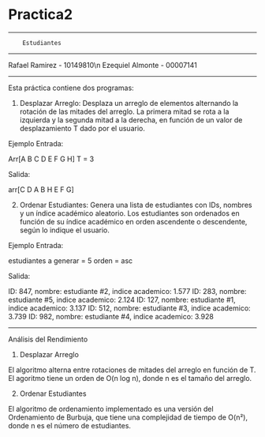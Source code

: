 # Practica2
***********************************************
		Estudiantes
***********************************************
Rafael Ramirez		-	10149810\n
Ezequiel Almonte	-	00007141

***********************************************


Esta práctica contiene dos programas:

1. Desplazar Arreglo: Desplaza un arreglo de elementos alternando la rotación de las mitades del arreglo. 
La primera mitad se rota a la izquierda y la segunda mitad a la derecha, en función de un valor de desplazamiento T dado por el usuario.

Ejemplo Entrada:

Arr[A B C D E F G H]
T = 3

Salida:

arr[C D A B H E F G]


2. Ordenar Estudiantes: Genera una lista de estudiantes con IDs, nombres y un índice académico aleatorio. 
Los estudiantes son ordenados en función de su índice académico en orden ascendente o descendente, según lo indique el usuario.

Ejemplo Entrada:

estudiantes a generar = 5
orden = asc

Salida:

ID: 847, nombre: estudiante #2, indice academico: 1.577
ID: 283, nombre: estudiante #5, indice academico: 2.124
ID: 127, nombre: estudiante #1, indice academico: 3.137
ID: 512, nombre: estudiante #3, indice academico: 3.739
ID: 982, nombre: estudiante #4, indice academico: 3.928

*****************************************************************************************************
Análisis del Rendimiento


1. Desplazar Arreglo

El algoritmo alterna entre rotaciones de mitades del arreglo en función de T.
El agoritmo tiene un orden de O(n log n), donde n es el tamaño del arreglo.

2. Ordenar Estudiantes

El algoritmo de ordenamiento implementado es una versión del Ordenamiento de Burbuja, que tiene una complejidad de tiempo de O(n²), donde n es el número de estudiantes.
